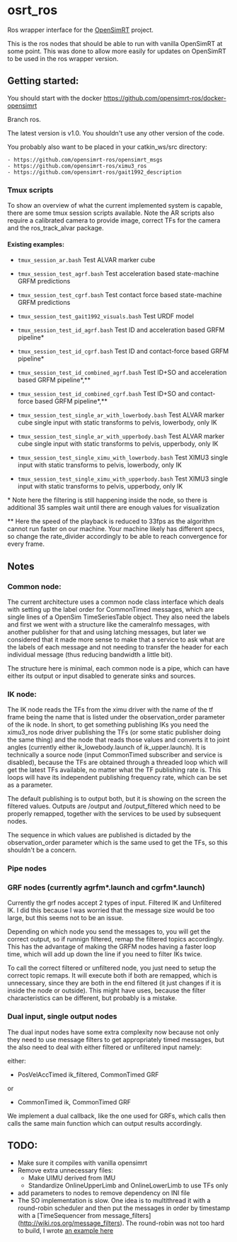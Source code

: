 # osrt\_ros

Ros wrapper interface for the [OpenSimRT](https://github.com/mitkof6/OpenSimRT) project. 

This is the ros nodes that should be able to run with vanilla OpenSimRT at some point. This was done to allow more easily for updates on OpenSimRT to be used in the ros wrapper version. 

## Getting started:

You should start with the docker https://github.com/opensimrt-ros/docker-opensimrt

Branch ros.

The latest version is v1.0. You shouldn't use any other version of the code. 

You probably also want to be placed in your catkin\_ws/src directory:

    - https://github.com/opensimrt-ros/opensimrt_msgs
    - https://github.com/opensimrt-ros/ximu3_ros       
    - https://github.com/opensimrt-ros/gait1992_description

### Tmux scripts

To show an overview of what the current implemented system is capable, there are some tmux session scripts available. Note the AR scripts also require a calibrated camera to provide image, correct TFs for the camera and the ros\_track\_alvar package.

#### Existing examples:

- `tmux_session_ar.bash` Test ALVAR marker cube

- `tmux_session_test_agrf.bash` Test acceleration based state-machine GRFM predictions  

- `tmux_session_test_cgrf.bash` Test contact force based state-machine GRFM predictions

- `tmux_session_test_gait1992_visuals.bash` Test URDF model

- `tmux_session_test_id_agrf.bash` Test ID and acceleration based GRFM pipeline*

- `tmux_session_test_id_cgrf.bash` Test ID and contact-force based GRFM pipeline*

- `tmux_session_test_id_combined_agrf.bash` Test ID+SO and acceleration based GRFM pipeline*,**

- `tmux_session_test_id_combined_cgrf.bash` Test ID+SO and contact-force based GRFM pipeline*,**

- `tmux_session_test_single_ar_with_lowerbody.bash` Test ALVAR marker cube single input with static transforms to pelvis, lowerbody, only IK

- `tmux_session_test_single_ar_with_upperbody.bash` Test ALVAR marker cube single input with static transforms to pelvis, upperbody, only IK

- `tmux_session_test_single_ximu_with_lowerbody.bash` Test XIMU3 single input with static transforms to pelvis, lowerbody, only IK

- `tmux_session_test_single_ximu_with_upperbody.bash` Test XIMU3 single input with static transforms to pelvis, upperbody, only IK

\* Note here the filtering is still happening inside the node, so there is additional 35 samples wait until there are enough values for visualization

\*\* Here the speed of the playback is reduced to 33fps as the algorithm cannot run faster on our machine. Your machine likely has different specs, so change the rate\_divider accordingly to be able to reach convergence for every frame.


## Notes

### Common node:

The current architecture uses a common node class interface which deals with setting up the label order for CommonTimed messages, which are single lines of a OpenSim TimeSeriesTable object. They also need the labels and first we went with a structure like the cameraInfo messages, with another publisher for that and using latching messages, but later we considered that it made more sense to make that a service to ask what are the labels of each message and not needing to transfer the header for each individual message (thus reducing bandwidth a little bit). 

The structure here is minimal, each common node is a pipe, which can have either its output or input disabled to generate sinks and sources. 

### IK node:

The IK node reads the TFs from the ximu driver with the name of the tf frame being the name that is listed under the observation\_order parameter of the ik node. In short, to get something publishing IKs you need the ximu3\_ros node driver publishing the TFs (or some static publisher doing the same thing) and the node that reads those values and converts it to joint angles (currently either ik\_lowebody.launch of ik\_upper.launch). 
It is technically a source node (input CommonTimed subscriber and service is disabled), because the TFs are obtained through a threaded loop which will get the latest TFs available, no matter what the TF publishing rate is. This loops will have its independent publishing frequency rate, which can be set as a parameter. 

The default publishing is to output both, but it is showing on the screen the filtered values. Outputs are /output and /output\_filtered which need to be properly remapped, together with the services to be used by subsequent nodes. 

The sequence in which values are published is dictaded by the observation\_order parameter which is the same used to get the TFs, so this shouldn't be a concern.

### Pipe nodes

### GRF nodes (currently agrfm\*.launch and cgrfm\*.launch)

Currently the grf nodes accept 2 types of input. Filtered IK and Unfiltered IK. I did this because I was worried that the message size would be too large, but this seems not to be an issue. 

Depending on which node you send the messages to, you will get the correct output, so if runnign filtered, remap the filtered topics accordingly. This has the advantage of making the GRFM nodes having a faster loop time, which will add up down the line if you need to filter IKs twice.

To call the correct filtered or unfiltered node, you just need to setup the correct topic remaps. It will execute both if both are remapped, which is unnecessary, since they are both in the end filtered (it just changes if it is inside the node or outside). This might have uses, because the filter characteristics can be different, but probably is a mistake. 

### Dual input, single output nodes

The dual input nodes have some extra complexity now because not only they need to use message filters to get appropriately timed messages, but the also need to deal with either filtered or unfiltered input namely:

either:

- PosVelAccTimed ik\_filtered, CommonTimed GRF

or

- CommonTimed ik, CommonTimed GRF

We implement a dual callback, like the one used for GRFs, which calls then calls the same main function which can output results accordingly.


## TODO:

- Make sure it compiles with vanilla opensimrt
- Remove extra unnecessary files:
	- Make UIMU derived from IMU
	- Standardize OnlineUpperLimb and OnlineLowerLimb to use TFs only
- add parameters to nodes to remove dependency on INI file
- The SO implementation is slow. One idea is to multithread it with a round-robin scheduler and then put the messages in order by timestamp with a [TimeSequencer from message\_filters] (http://wiki.ros.org/message_filters). The round-robin was not too hard to build, I wrote [an example here](https://github.com/frederico-klein/ros_tutorials/blob/noetic-devel/roscpp_tutorials/listener_long_processing_time/listener_long_processing_time.cpp)
